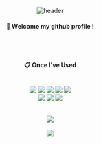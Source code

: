 <div align="center"> 

![header](https://capsule-render.vercel.app/api?type=Rect&color=4374D9&height=150&section=header&text=UhmSeohee&fontColor=ffffff&fontSize=70&animation=fadeIn&fontAlignY=55&desc=%20&descAlignY=62&descAlign=62)
  
####  :wave: Welcome my github profile !

  
 <br/>
 <br/>
  
####  :clipboard: Once I've Used 
  
 <br/>
  
<img src="https://img.shields.io/badge/JAVA-007396?style=for-the-badge&logo=Java&logoColor=white">
<img src="https://img.shields.io/badge/JavaScript-F7DF1E?style=for-the-badge&logo=JavaScript&logoColor=white">
<img src="https://img.shields.io/badge/Spring-6DB33F?style=for-the-badge&logo=Spring&logoColor=white">
<img src="https://img.shields.io/badge/HTML5-E34F26?style=for-the-badge&logo=HTML5&logoColor=white">
<img src="https://img.shields.io/badge/CSS3-1572B6?style=for-the-badge&logo=CSS3&logoColor=white"> <br>
<img src="https://img.shields.io/badge/Eclipse-2C2255?style=for-the-badge&logo=Eclipse%20IDE&logoColor=white">
<img src="https://img.shields.io/badge/github-181717?style=for-the-badge&logo=github&logoColor=white">
<img src="https://img.shields.io/badge/C++-5CD1E5?style=for-the-badge&logo=cplusplus&logoColor=white">

   <br/>
   <br/>

<img src="https://github-readme-stats.vercel.app/api/top-langs/?username=seoheecoding&layout=compact"><br><br/>
<img src="https://github-readme-stats.vercel.app/api?username=seoheecoding&show_icons=true">
</div>
